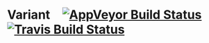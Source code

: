# Variant&emsp;[![AppVeyor Build Status]][AppVeyor] [![Travis Build Status]][Travis]

[AppVeyor Build Status]: https://ci.appveyor.com/api/projects/status/jr0v914r7r14d9ri?svg=true
[AppVeyor]: https://ci.appveyor.com/project/majorz/variant
[Travis Build Status]: https://api.travis-ci.org/polydraw/variant.svg?branch=master
[Travis]: https://travis-ci.org/polydraw/variant
